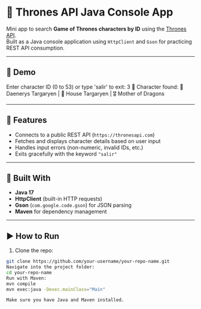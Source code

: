 # 🐉 Thrones API Java Console App

Mini app to search **Game of Thrones characters by ID** using the [Thrones API](https://thronesapi.com).  
Built as a Java console application using `HttpClient` and `Gson` for practicing REST API consumption.

---

## 📸 Demo

Enter character ID (0 to 53) or type 'salir' to exit: 3 🎯 Character found: 👤 Daenerys Targaryen | 🏰 House Targaryen | 🎖️ Mother of Dragons


---

## 🚀 Features

- Connects to a public REST API (`https://thronesapi.com`)
- Fetches and displays character details based on user input
- Handles input errors (non-numeric, invalid IDs, etc.)
- Exits gracefully with the keyword `"salir"`

---

## 🔧 Built With

- **Java 17**
- **HttpClient** (built-in HTTP requests)
- **Gson** (`com.google.code.gson`) for JSON parsing
- **Maven** for dependency management

---

## ▶️ How to Run

1. Clone the repo:

```bash
git clone https://github.com/your-username/your-repo-name.git
Navigate into the project folder:
cd your-repo-name
Run with Maven:
mvn compile
mvn exec:java -Dexec.mainClass="Main"

Make sure you have Java and Maven installed.




